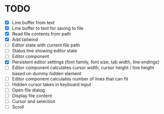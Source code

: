 # TODO

- [x] Line buffer from text
- [x] Line buffer to text for saving to file
- [x] Read file contents from path
- [x] Add tailwind
- [ ] Editor state with current file path
- [ ] Status line showing editor state
- [ ] Editor component
- [x] Persistent editor settings (font family, font size, tab width, line endings)
- [ ] Editor component calculates cursor width, cursor height / line height based on dummy hidden element
- [ ] Editor component calculates number of lines that can fit
- [ ] Hidden cursor takes in keyboard input
- [ ] Open file dialog
- [ ] Display file content
- [ ] Cursor and selection
- [ ] Scroll
